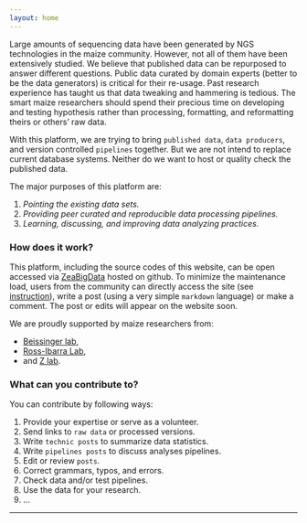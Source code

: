 ```yaml
---
layout: home
---
```



Large amounts of sequencing data have been generated by NGS technologies in the maize community.
However, not all of them have been extensively studied. We believe that published data can be repurposed to answer different questions. Public data curated by domain experts (better to be the data generators) is critical for their re-usage. Past research experience has taught us that data tweaking and hammering is tedious. The smart maize researchers should spend their precious time on developing and testing hypothesis rather than processing, formatting, and reformatting theirs or others’ raw data.

With this platform, we are trying to bring `published data`, `data producers`, and version controlled `pipelines` together.
But we are not intend to replace current database systems. Neither do we want to host or quality check the published data.  

The major purposes of this platform are:  

1. *Pointing the existing data sets.*   
2. *Providing peer curated and reproducible data processing pipelines.*   
3. *Learning, discussing, and improving data analyzing practices.*


### How does it work?

This platform, including the source codes of this website, can be open accessed via  [ZeaBigData](https://github.com/ZeaBigData) hosted on github.
To minimize the maintenance load, users from the community can directly access the site (see [instruction]()),
write a post (using a very simple `markdown` language) or make a comment.
The post or edits will appear on the website soon.


We are proudly supported by maize researchers from:  
- [Beissinger lab](http://beissingerlab.org/),  
- [Ross-Ibarra Lab](http://www.rilab.org/),  
- and [Z lab]().  


### What can you contribute to?

You can contribute by following ways:

1. Provide your expertise or serve as a volunteer.
2. Send links to `raw data` or processed versions.  
3. Write `technic posts` to summarize data statistics.  
4. Write `pipelines posts` to discuss analyses pipelines.  
5. Edit or review `posts`.  
6. Correct grammars, typos, and errors.   
7. Check data and/or test pipelines.  
8. Use the data for your research.  
9. ...  


---
